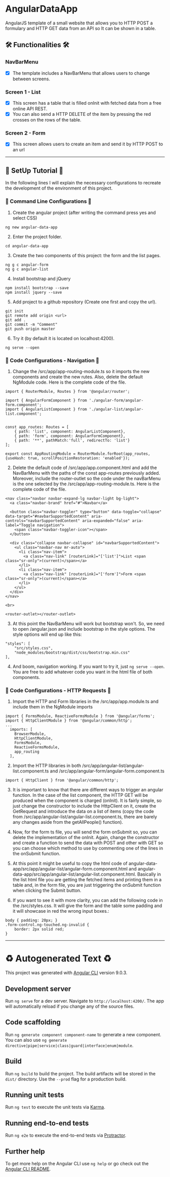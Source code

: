 # AngularDataApp
AngularJS template of a small website that allows you to HTTP POST a formulary and HTTP GET data from an API so It can be shown in a table.

## :hammer_and_wrench: Functionalities :hammer_and_wrench:
### NavBarMenu
- [x] The template includes a NavBarMenu that allows users to change between screens.

### Screen 1 - List
- [x] This screen has a table that is filled onInit with fetched data from a free online API REST.
- [x] You can also send a HTTP DELETE of the item by pressing the red crosses on the rows of the table.

### Screen 2 - Form
- [x] This screen allows users to create an item and send it by HTTP POST to an url

-------------------------------------------------------------------------------------------

## :rocket: SetUp Tutorial :rocket:
In the following lines I will explain the necessary configurations to recreate the development of the environment of this project.

### :wrench: Command Line Configurations :wrench:
1) Create the angular project (after writing the command press yes and select CSS)
```
ng new angular-data-app
```

2) Enter the project folder.
```
cd angular-data-app
```

3) Create the two components of this project: the form and the list pages.
```
ng g c angular-form
ng g c angular-list
```

4) Install bootstrap and jQuery
```
npm install bootstrap --save
npm install jquery --save
```

5) Add project to a github repository (Create one first and copy the url).
```
git init
git remote add origin <url>
git add .
git commit -m "Comment"
git push origin master
```

6) Try it (by default it is located on localhost:4200).
```
ng serve --open
```
  
### :wrench: Code Configurations - Navigation :wrench:

1) Change the /src/app/app-routing-module.ts so it imports the new components and create the new rutes. Also, delete the default NgModule code. Here is the complete code of the file.
```
import { RouterModule, Routes } from '@angular/router';

import { AngularFormComponent } from './angular-form/angular-form.component';
import { AngularListComponent } from './angular-list/angular-list.component';


const app_routes: Routes = [
    { path: 'list', component: AngularListComponent},
    { path: 'form', component: AngularFormComponent},
    { path: '**', pathMatch:'full', redirectTo: 'list'}
];

export const AppRoutingModule = RouterModule.forRoot(app_routes, {useHash: true, scrollPositionRestoration: 'enabled'});
```

2) Delete the default code of /src/app/app.component.html and add the NavBarMenu with the paths of the const app-routes previously added. Moreover, include the router-outlet so the code under the navBarMenu is the one selected by the /src/app/app-routing-module.ts. Here is the complete code of the file.

```
<nav class="navbar navbar-expand-lg navbar-light bg-light">
  <a class="navbar-brand" href="#">Navbar</a>

  <button class="navbar-toggler" type="button" data-toggle="collapse" data-target="#navbarSupportedContent" aria-controls="navbarSupportedContent" aria-expanded="false" aria-label="Toggle navigation">
    <span class="navbar-toggler-icon"></span>
  </button>

  <div class="collapse navbar-collapse" id="navbarSupportedContent">
    <ul class="navbar-nav mr-auto">
      <li class="nav-item">
        <a class="nav-link" [routerLink]="['list']">List <span class="sr-only">(current)</span></a>
      </li>
      <li class="nav-item">
        <a class="nav-link" [routerLink]="['form']">Form <span class="sr-only">(current)</span></a>
      </li>
    </ul>
  </div>
</nav>

<br>

<router-outlet></router-outlet>
```

3) At this point the NavBarMenu will work but bootstrap won't. So, we need to open /angular.json and include bootstrap in the style options. The style options will end up like this:
```
"styles": [
    "src/styles.css",
    "node_modules/bootstrap/dist/css/bootstrap.min.css"
],
```

4) And boom, navigation working. If you want to try it, just `ng serve --open`. You are free to add whatever code you want in the html file of both components.

### :wrench: Code Configurations - HTTP Requests :wrench:

1) Import the HTTP and Form libraries in the /src/app/app.module.ts and include them in the NgModule imports
```
import { FormsModule, ReactiveFormsModule } from '@angular/forms';
import { HttpClientModule } from '@angular/common/http';
...
  imports: [
    BrowserModule,
    HttpClientModule,
    FormsModule,
    ReactiveFormsModule,
    app_routing
  ],
```

2) Import the HTTP libraries in both /src/app/angular-list/angular-list.component.ts and /src/app/angular-form/angular-form.component.ts
```
import { HttpClient } from '@angular/common/http';
```

3) It is important to know that there are different ways to trigger an angular function. In the case of the list component, the HTTP GET will be produced when the component is charged (onInit). It is fairly simple, so just change the constructor to include the HttpClient on it, create the GetRequest and introduce the data on a list of items (copy the code from /src/app/angular-list/angular-list.component.ts, there are barely any changes aside from the getAllPeople() function).

4) Now, for the form ts file, you will send the form onSubmit so, you can delete the implementation of the onInit. Again, change the constructor and create a function to send the data with POST and other with GET so you can choose which method to use by commenting one of the lines in the onSubmit function.

5) At this point it might be useful to copy the html code of angular-data-app/src/app/angular-list/angular-form.component.html and angular-data-app/src/app/angular-list/angular-list.component.html. Basically in the list html file you are getting the fetched items and printing them in a table and, in the form file, you are just triggering the onSubmit function when clicking the Submit button.

6) If you want to see it with more clarity, you can add the following code in the /src/styles.css. It will give the form and the table some padding and it will showcase in red the wrong input boxes.:
```
body { padding: 20px; }
.form-control.ng-touched.ng-invalid {
    border: 2px solid red;
}
```


---

# :recycle: Autogenerated Text :recycle:

This project was generated with [Angular CLI](https://github.com/angular/angular-cli) version 9.0.3.

## Development server

Run `ng serve` for a dev server. Navigate to `http://localhost:4200/`. The app will automatically reload if you change any of the source files.

## Code scaffolding

Run `ng generate component component-name` to generate a new component. You can also use `ng generate directive|pipe|service|class|guard|interface|enum|module`.

## Build

Run `ng build` to build the project. The build artifacts will be stored in the `dist/` directory. Use the `--prod` flag for a production build.

## Running unit tests

Run `ng test` to execute the unit tests via [Karma](https://karma-runner.github.io).

## Running end-to-end tests

Run `ng e2e` to execute the end-to-end tests via [Protractor](http://www.protractortest.org/).

## Further help

To get more help on the Angular CLI use `ng help` or go check out the [Angular CLI README](https://github.com/angular/angular-cli/blob/master/README.md).
